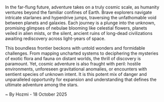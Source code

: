 
In the far-flung future, adventure takes on a truly cosmic scale, as humanity ventures beyond the familiar confines of Earth. Brave explorers navigate intricate starlanes and hyperdrive jumps, traversing the unfathomable void between planets and galaxies. Each journey is a plunge into the unknown, promising glimpses of nebulae blooming like celestial flowers, planets veiled in alien mists, or the silent, ancient ruins of long-dead civilizations awaiting rediscovery across light-years of space.

This boundless frontier beckons with untold wonders and formidable challenges. From mapping uncharted systems to deciphering the mysteries of exotic flora and fauna on distant worlds, the thrill of discovery is paramount. Yet, cosmic adventure is also fraught with peril: hostile environments, unforeseen gravitational anomalies, or encounters with sentient species of unknown intent. It is this potent mix of danger and unparalleled opportunity for expansion and understanding that defines the ultimate adventure among the stars.

~ By Hozmi - 18 October 2025
